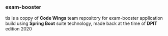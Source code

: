 ### exam-booster

tis is a coppy of **Code Wings** team repository for exam-booster application build using **Spring Boot** suite technology, made back at the time of **DPIT** edition 2020
